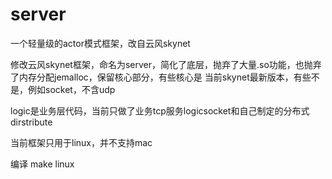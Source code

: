 # server
一个轻量级的actor模式框架，改自云风skynet

修改云风skynet框架，命名为server，简化了底层，抛弃了大量.so功能，也抛弃了内存分配jemalloc，保留核心部分，有些核心是
当前skynet最新版本，有些不是，例如socket，不含udp

logic是业务层代码，当前只做了业务tcp服务logicsocket和自己制定的分布式dirstribute

当前框架只用于linux，并不支持mac

编译 make linux
